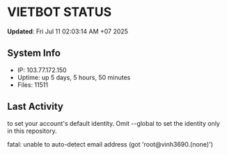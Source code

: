 # VIETBOT STATUS
**Updated**: Fri Jul 11 02:03:14 AM +07 2025

## System Info
- IP: 103.77.172.150
- Uptime: up 5 days, 5 hours, 50 minutes
- Files: 11511

## Last Activity

to set your account's default identity.
Omit --global to set the identity only in this repository.

fatal: unable to auto-detect email address (got 'root@vinh3690.(none)')
